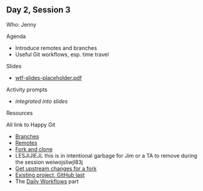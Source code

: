 ## Day 2, Session 3

Who: Jenny

Agenda

  * Introduce remotes and branches
  * Useful Git workflows, esp. time travel
  
Slides

  * [wtf-slides-placeholder.pdf](wtf-slides-placeholder.pdf)
  
Activity prompts

  * *integrated into slides*
  
Resources

All link to Happy Git

  * [Branches](https://happygitwithr.com/git-branches.html)
  * [Remotes](https://happygitwithr.com/git-remotes.html)
  * [Fork and clone](https://happygitwithr.com/fork-and-clone.html)
  * LESJIJIEJL this is in intentional garbage for Jim or a TA  to remove during the session weiwojsliwjl83j
  * [Get upstream changes for a fork](https://happygitwithr.com/upstream-changes.html)
  * [Existing project, GitHub last](https://happygitwithr.com/existing-github-last.html)
  * The [Daily Workflows](https://happygitwithr.com/workflows-intro.html) part
